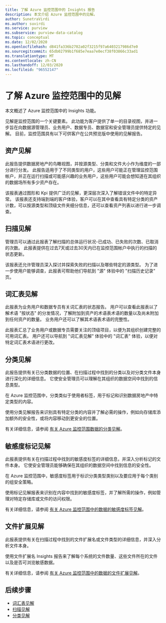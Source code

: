 ```yaml
---
title: 了解 Azure 监控范围中的 Insights 报告
description: 本文介绍 Azure 监控范围中的见解。
author: SunetraVirdi
ms.author: suvirdi
ms.service: purview
ms.subservice: purview-data-catalog
ms.topic: conceptual
ms.date: 12/02/2020
ms.openlocfilehash: d841fa336b2702a02f3215f97a6403217986d7e0
ms.sourcegitcommit: 65db02799b1f685e7eaa7e0ecf38f03866c33ad1
ms.translationtype: MT
ms.contentlocale: zh-CN
ms.lasthandoff: 12/03/2020
ms.locfileid: "96552147"
---
```

# <a name="understand-insights-in-azure-purview"></a>了解 Azure 监控范围中的见解

本文概述了 Azure 监控范围中的 Insights 功能。

见解是监控范围的一个关键要素。 此功能为客户提供了单一的目录视图，并进一步旨在向数据源管理员、业务用户、数据专员、数据官和安全管理员提供特定的见解。 目前，监控范围具有以下可供客户在公共预览版中使用的见解报告。

## <a name="asset-insights"></a>资产见解

此报告提供数据房地产的鸟瞰视图，并按源类型、分类和文件大小作为维度的一部分进行分发。 此报告适用于了不同类型的用户，这些用户可能正在管理监控范围帐户，并正在运行扫描或可能感兴趣的业务用户，这些用户可能会想知道在其组织的数据场所有多少资产存在。 

该报表通过图形和 Kpi 提供广泛的见解，更深层次深入了解错误文件中的特定异常。 该报表还支持端到端的客户体验，客户可以在其中查看具有特定分类的资产计数，可以按源类型和顶级文件夹细分信息，还可以查看资产列表以进行进一步调查。

## <a name="scan-insights"></a>扫描见解

管理员可以通过此报表了解扫描的总体运行状况-已成功、已失败的次数、已取消的次数。 此报表提供在过去7天或过去30天内已在监控范围帐户中执行的扫描的状态更新。

该报表还允许管理员深入探讨并探索失败的扫描以及哪些特定的源类型。 为了进一步使用户能够调查，此报表可帮助他们导航到 "源" 体验中的 "扫描历史记录" 页。

## <a name="glossary-insights"></a>词汇表见解

此报表为业务用户和数据专员有关词汇表的状态报告。 用户可以查看此报表以了解术语 "按状态" 的分发情况，了解附加到资产的术语表术语的数量以及尚未附加到任何资产的数量。 业务用户还可以了解其术语表术语的完整性。 

此报表汇总了业务用户或数据专员需要关注的顶级项目，以便为其组织创建完整的可用词汇表。 用户还可以导航到 "词汇表见解" 体验中的 "词汇表" 体验，以便对特定词汇表术语进行更改。

## <a name="classification-insights"></a>分类见解

此报告提供有关已分类数据的位置、在扫描过程中找到的分类以及对分类文件本身进行深化的详细信息。 它使安全管理员可以理解在其组织的数据空间中找到的信息类型。 

在 Azure 监控范围中，分类类似于使用者标签，用于标记和识别数据房地产中特定类型的内容。

使用分类见解报告来识别具有特定分类的内容并了解必需的操作，例如向存储库添加额外的安全性，或将内容移动到更安全的位置。

有关详细信息，请参阅 [有关 Azure 监控范围数据的分类见解](classification-insights.md)。

## <a name="sensitivity-labeling-insights"></a>敏感度标记见解

此报表提供有关在扫描过程中找到的敏感度标签的详细信息，并深入分析标记的文件本身。 它使安全管理员能够确保在其组织的数据空间中找到信息的安全性。 

在 Azure 监控范围中，敏感度标签用于标识分类类型类别以及要应用于每个类别的组安全策略。

使用标记见解报表来识别在内容中找到的敏感度标签，并了解所需的操作，例如管理对特定存储库或文件的访问权限。

有关详细信息，请参阅 [有关 Azure 监控范围中的数据的敏感度标签见解](sensitivity-insights.md)。

## <a name="file-extension-insights"></a>文件扩展见解

此报表提供有关在扫描过程中找到的文件扩展名或文件类型的详细信息，并深入分析文件本身。 

使用文件扩展名 Insights 报告来了解每个系统的文件数量、这些文件所在的文件以及是否可浏览敏感数据。

有关详细信息，请参阅 [有关 Azure 监控范围中的数据的文件扩展见解](file-extension-insights.md)。

## <a name="next-steps"></a>后续步骤

* [词汇表见解](glossary-insights.md)
* [扫描见解](scan-insights.md)
* [分类见解](./classification-insights.md)